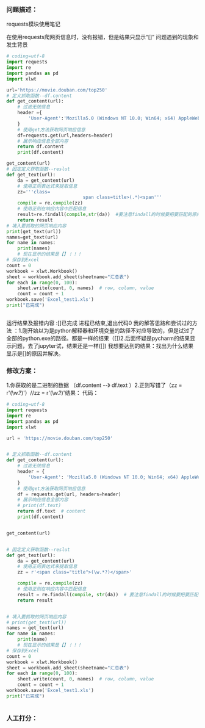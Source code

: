 ### 问题描述：
<p>requests模块使用笔记</p>
在使用requests爬网页信息时，没有报错，但是结果只显示“[]” 问题遇到的现象和发生背景 

```python
# coding=utf-8
import requests
import re
import pandas as pd
import xlwt

url='https://movie.douban.com/top250'
# 定义抓取函数--df.content
def get_content(url):
    # 过滤无效信息
    header ={
        'User-Agent':'Mozilla5.0 (Windows NT 10.0; Win64; x64) AppleWebKit537.36 (KHTML, like Gecko) Chrome103.0.0.0 Safari537.36'
    }
    # 使用get方法获取网页响应信息
    df=requests.get(url,headers=header)
    # 展示响应信息全部内容
    return df.content
    print(df.content)

get_content(url)
# 固定定义获取函数--reslut
def get_text(url):
    da = get_content(url)
    # 使用正则表达式来提取信息
    zz='''class=
                            span class=title>(.*)<span'''
    compile = re.compile(zz)
    # 使用正则在响应内容中匹配信息
    result=re.findall(compile,str(da))  #要注意findall的时候要把要匹配的原内容格式调为str（）#
    return result
# 填入要抓取的网页响应内容
print(get_text(url))
names=get_text(url)
for name in names:
    print(names)
    # 现在显示的结果是【】！！！
# 保存到Excel
count = 0
workbook = xlwt.Workbook()
sheet = workbook.add_sheet(sheetname="汇总表")
for each in range(0, 100):
    sheet.write(count, 0, names)  # row, column, value
    count = count + 1
workbook.save('Excel_test1.xls')
print("已完成")



```
运行结果及报错内容 :[]已完成
进程已结束,退出代码0 
我的解答思路和尝试过的方法 ：1.刚开始以为是python解释器和环境变量的路径不对应导致的，但是试过了全部的python.exe的路径。都是一样的结果（[])2.后面怀疑是pycharm的结果显示问题，去了jupyter试，结果还是一样([])
我想要达到的结果：找出为什么结果显示是[]的原因并解决。 
### 修改方案：
1.你获取的是二进制的数据 （df.content --》 df.text ）2.正则写错了（zz = r'(\w.?)'）//zz = r'(\w.?)'结果：
代码：

```python
# coding=utf-8
import requests
import re
import pandas as pd
import xlwt

url = 'https://movie.douban.com/top250'


# 定义抓取函数--df.content
def get_content(url):
    # 过滤无效信息
    header = {
        'User-Agent': 'Mozilla5.0 (Windows NT 10.0; Win64; x64) AppleWebKit537.36 (KHTML, like Gecko) Chrome103.0.0.0 Safari537.36'
    }
    # 使用get方法获取网页响应信息
    df = requests.get(url, headers=header)
    # 展示响应信息全部内容
    # print(df.text)
    return df.text  # content
    print(df.content)


get_content(url)


# 固定定义获取函数--reslut
def get_text(url):
    da = get_content(url)
    # 使用正则表达式来提取信息
    zz = r'<span class="title">(\w.*?)</span>'

    compile = re.compile(zz)
    # 使用正则在响应内容中匹配信息
    result = re.findall(compile, str(da))  # 要注意findall的时候要把要匹配的原内容格式调为str（）#
    return result


# 填入要抓取的网页响应内容
# print(get_text(url))
names = get_text(url)
for name in names:
    print(name)
    # 现在显示的结果是【】！！！
# 保存到Excel
count = 0
workbook = xlwt.Workbook()
sheet = workbook.add_sheet(sheetname="汇总表")
for each in range(0, 100):
    sheet.write(count, 0, names)  # row, column, value
    count = count + 1
workbook.save('Excel_test1.xls')
print("已完成")



```

### 人工打分：
